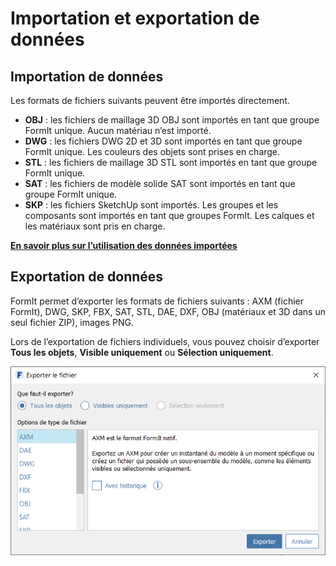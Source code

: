 # Importation et exportation de données

## Importation de données

Les formats de fichiers suivants peuvent être importés directement.

* **OBJ** : les fichiers de maillage 3D OBJ sont importés en tant que groupe FormIt unique. Aucun matériau n’est importé.
* **DWG** : les fichiers DWG 2D et 3D sont importés en tant que groupe FormIt unique. Les couleurs des objets sont prises en charge.
* **STL** : les fichiers de maillage 3D STL sont importés en tant que groupe FormIt unique.
* **SAT** : les fichiers de modèle solide SAT sont importés en tant que groupe FormIt unique.
* **SKP** : les fichiers SketchUp sont importés. Les groupes et les composants sont importés en tant que groupes FormIt. Les calques et les matériaux sont pris en charge.

[**En savoir plus sur l’utilisation des données importées**](../formit-primer/part-i/import-export-and-content-library.md)

## Exportation de données

FormIt permet d’exporter les formats de fichiers suivants : AXM \(fichier FormIt\), DWG, SKP, FBX, SAT, STL, DAE, DXF, OBJ \(matériaux et 3D dans un seul fichier ZIP\), images PNG.

Lors de l’exportation de fichiers individuels, vous pouvez choisir d’exporter **Tous les objets**, **Visible uniquement** ou **Sélection uniquement**.

![](../.gitbook/assets/export_window.png)

